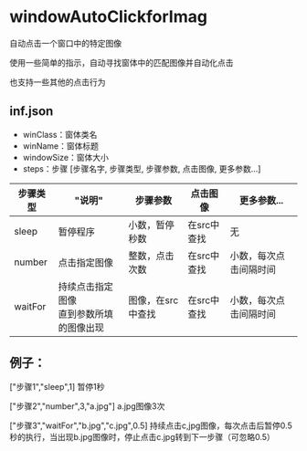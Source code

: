 # windowAutoClickforImag

自动点击一个窗口中的特定图像

使用一些简单的指示，自动寻找窗体中的匹配图像并自动化点击

也支持一些其他的点击行为

## inf.json

* winClass：窗体类名
* winName：窗体标题
* windowSize：窗体大小
* steps：步骤 [步骤名字, 步骤类型, 步骤参数, 点击图像, 更多参数...]

| 步骤类型 | "说明"                                       | 步骤参数          | 点击图像    | 更多参数...            |
| -------- | -------------------------------------------- | ----------------- | ----------- | ---------------------- |
| sleep    | 暂停程序                                     | 小数，暂停秒数    | 在src中查找 | 无                     |
| number   | 点击指定图像                                 | 整数，点击次数    | 在src中查找 | 小数，每次点击间隔时间 |
| waitFor  | 持续点击指定图像<br />直到参数所填的图像出现 | 图像，在src中查找 | 在src中查找 | 小数，每次点击间隔时间 |

## 例子：

["步骤1","sleep",1] 暂停1秒

["步骤2","number",3,"a.jpg"] a.jpg图像3次

["步骤3","waitFor","b.jpg","c.jpg",0.5] 持续点击c,jpg图像，每次点击后暂停0.5秒的执行，当出现b.jpg图像时，停止点击c.jpg转到下一步骤（可忽略0.5）
